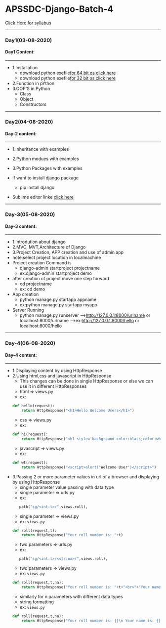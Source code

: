 # APSSDC-Django-Batch-4

[Click Here for syllabus](https://drive.google.com/file/d/1OnBUWHxKIa0ixTU8uKrWTGCE7HB3PbGl/view)

_____
### Day1(03-08-2020)
#### Day1 Content:
_____
- 1.Installation
  - download python exefile[for 64 bit os click here](https://www.python.org/ftp/python/3.6.6/python-3.6.6-amd64.exe)
  - download python exefile[for 32 bit os click here](https://www.python.org/ftp/python/3.6.6/python-3.6.6.exe)
- 2.Function in pYthon 
- 3.OOP'S in Python
  - Class
  - Object
  - Constructors
  
 ____
### Day2(04-08-2020)
#### Day-2 content:
_____

- 1.inheritance with examples
- 2.Python modues with examples
- 3.Python Packages with examples

- if want to install django package
    - pip install django
- Sublime editor linke [click here](https://www.sublimetext.com/3)

 ____
### Day-3(05-08-2020)
#### Day-3 content:
_____

- 1.introdution about django
- 2.MVC, MVT,Architecture of Django
- 3.Project Creation, APP creation and use of
admin app
 - note:select project location in localmachine
  - Project creation Command is 
    - django-admin startproject projectname
    - ex:django-admin startproject demo
  - after creation of project move one step forward 
      - cd projectname
      - ex: cd demo
  - App creation
      - python manage.py startapp appname
      - ex:python manage.py startapp myapp
  - Server Running
      - python manage.py runserver
        -->http://127.0.0.1:8000/urlname or localhost:8000/urlname
        -->ex:http://127.0.0.1:8000/hello or localhost:8000/hello

_________
### Day-4(06-08-2020)
#### Day-4 content:
_________

  - 1.Displaying content by using HttpResponse
  - 2.Using html,css and javascript in HttpResponse
      - This changes can be done in single HttpResponse or else we can use it in different HttpResponses
      - html => views.py
      - ex: 
      ```python 
      def hello(request):
          return HttpResponse("<h1>Hello Welcome Users</h1>")
      ```
      - css => views.py
      - ex:
      ```python 
      def hi(request):
          return HttpResponse("<h1 style='background-color:black;color:white'>Welcome to Django Session</h1>")
      ```
      - javascript => views.py
      - ex:
      ```python 
      def wt(request):
          return HttpResponse("<script>alert("Welcome User")</script>")
      ```
  - 3.Passing 2 or more parameter values in url of a browser and displaying by using HttpResponse
      - single parameter value passing with data type
      - single parameter => urls.py
      - ex: 
      ```python 
         path("sg/<int:t>/",views.roll),
      ```
      - single parameter => views.py
      - ex: 
      ```views.py``` 
      ```python 
      def roll(request,t):
          return HttpResponse("Your roll number is: "+t) 
      ```
      - two parameters => urls.py
      - ex: 
      ```python 
         path("sg/<int:t>/<str:na>/",views.roll),
      ```
      - two parameters => views.py
      - ex: 
      ```views.py``` 
      ```python 
      def roll(request,t,na):
          return HttpResponse("Your roll number is: "+t+"<br>"+"Your name is: "+na) 
      ```
      - similarly for n parameters with different data types
      - string formatting
      - ex: 
      ```views.py```
      ```python
      def roll(request,t,na):
          return HttpResponse("Your roll number is: {}\n Your name is: {}".format(t,na))
      ```
